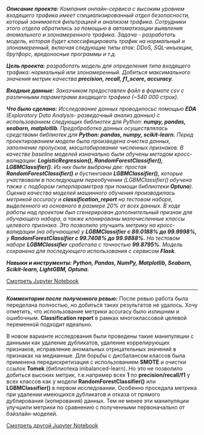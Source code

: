 _**Описание проекта:** Компания онлайн-сервиса с высоким уровнем входящего трафика имеет специализированный отдел безопасности, который занимается фильтрацией и анализом трафика. Сотрудники этого отдела обратились за помощью в автоматизации выявления аномального и злонамеренного трафика. Задача - разработать модель, которая будет классифицировать трафик на нормальный и злонамеренный, включая следующие типы атак: DDoS, SQL-инъекции, брутфорс, вредоносные программы и т.д._

_**Цель проекта:** разработать модель для определения типа входящего трафика: нормальный или злонамеренный. Добиться максимального значения метрик качества **precision, recall, f1_score, accuracy**._

_**Входные данные:** Заказчиком предоставлен файл в формате csv с различными параметрами входящего трафика (~540 000 строк)._

_**Что было сделано:** Исследование данных проводилосьс помощью **EDA** (Exploratory Data Analysis- разведочный анализ данных) с использованием следующих библиотек для Python: **numpy, pandas, seaborn, matplotlib**. Предобработка данных осуществлялась средствами библиотек для **Python: pandas, numpy, scikit-learn.** Перед проектированием модели была произведена очистка данных, заполнение пропусков, масштабирование численных признаков. В качестве baseline моделей изначально были обучены методом кросс-валидации: **LogisticRegression(), RandomForestClassifier(), LGBMClassifier().** Из них были выбраны две: простая **RandomForestClassifier()** и бустинговая **LGBMClassifier(),** которые участвовали в последующем переобучении (LGBMClassifier() обучена также с подбором гиперпараметров при помощи библиотеки **Optuna**). Оценка качества моделей машинного обучения производилась метрикой accuracy и **classification_report** на тестовом наборе, выделенного из основного в размере 20% от всех данных. В ходе работы над проектом был сгенерирован дополнительный признак для обучающего набора, а также клонированы малочисленные классы целевого признака. Это позволило улучшить метрику на кросс-валидации (на обучающем) у **LGBMClassifier с 89.0188% до 99.9998%,** у **RandomForestClassifier c 99.7408% до 99.9888%.** На тестовом наборе **LGBMClassifier** сработала с точностью **99.8795%**. Модель сохранена для последующего использования с сервисом **Flask**._

_**Навыки и инструменты: Python, Pandas, NumPy, Matplotlib, Seaborn, Scikit-learn, LightGBM, Optuna.**_

 [Смотреть Jupyter Notebook](https://github.com/fortuna26/Data_Science_Projects/blob/main/information_security/information_security.ipynb)

------------------------------------------------------------------------------------------------------------------------

_**Комментарии после полученного ревью:**_
После ревью работа была переделана полностью, но добиться таких результатов не удалось. Хочу отметить, что использование метрики accuracy было излишним и ошибочным. **Classification report** в рамках многоклассовой целевой переменной подходит идеально.

В новом варианте исследования были проведены такие манипуляции с данными как удаление дубликатов, удаление коррелирующих признаков, исправление аномальных отрицательных значений в признаках на медианные. Для борьбы с дисбалансом классов была применена передискретизация с использованием **SMOTE** и очистки ссылок **Tomek** (библиотека imbalanced-learn). Но это не позволило добиться высоких метрик, т.е.например всех **1** по **precision/recall/f1** у всех классов как у модели **RandomForestClassifier()** или **LGBMClassifier()** в первом исследовании. Особенно проседала метрика при удалении имеющихся дубликатов и отказа от прямого дублирования (копирования) данных. Тем не менее эти манипуляции улучшили метрики по сравнению с полученными первоначально от бэйзлайн-моделей.

 [Смотреть другой Jupyter Notebook](https://github.com/fortuna26/Data_Science_Projects/blob/main/information_security/information_security_remake.ipynb)
